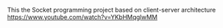 This the Socket programming project based on client-server architecture
https://www.youtube.com/watch?v=YKbHMqglwMM
